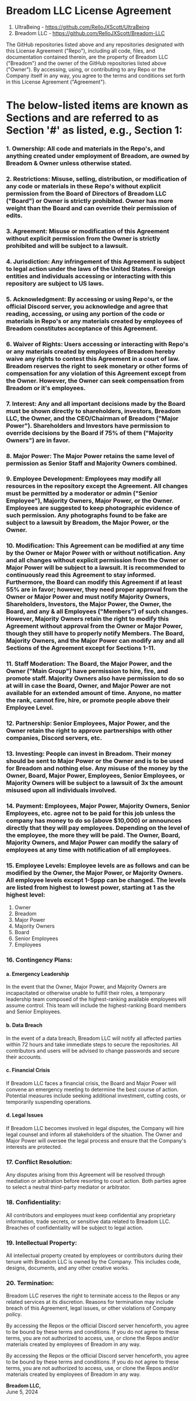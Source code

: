 # **Breadom LLC License Agreement**

1. UltraBeing - https://github.com/RelloJXScott/UltraBeing
2. Breadom LLC - https://github.com/RelloJXScott/Breadom-LLC

The GitHub repositories listed above and any repositories designated with this License Agreement ("Repo"), including all code, files, and documentation contained therein, are the property of Breadom LLC ("Breadom") and the owner of the GitHub repositories listed above ("Owner"). By accessing, using, or contributing to any Repo or the Company itself in any way, you agree to the terms and conditions set forth in this License Agreement ("Agreement").

# The below-listed items are known as Sections and are referred to as Section '#' as listed, e.g., Section 1: 

### 1. **Ownership**: All code and materials in the Repo's, and anything created under employment of Breadom, are owned by Breadom & Owner unless otherwise stated. 

### 2. **Restrictions**: Misuse, selling, distribution, or modification of any code or materials in these Repo's without explicit permission from the Board of Directors of Breadom LLC ("Board") or Owner is strictly prohibited. Owner has more weight than the Board and can override their permission of edits.

### 3. **Agreement**: Misuse or modification of this Agreement without explicit permission from the Owner is strictly prohibited and will be subject to a lawsuit.

### 4. **Jurisdiction**: Any infringement of this Agreement is subject to legal action under the laws of the United States. Foreign entities and individuals accessing or interacting with this repository are subject to US laws.

### 5. **Acknowledgment**: By accessing or using Repo's, or the official Discord server, you acknowledge and agree that reading, accessing, or using any portion of the code or materials in Repo's or any materials created by employees of Breadom constitutes acceptance of this Agreement.

### 6. **Waiver of Rights**: Users accessing or interacting with Repo's or any materials created by employees of Breadom hereby waive any rights to contest this Agreement in a court of law. Breadom reserves the right to seek monetary or other forms of compensation for any violation of this Agreement except from the Owner. However, the Owner can seek compensation from Breadom or it's employees.

### 7. **Interest**: Any and all important decisions made by the Board must be shown directly to shareholders, investors, Breadom LLC, the Owner, and the CEO/Chairman of Breadom ("Major Power"). Shareholders and Investors have permission to override decisions by the Board if 75% of them ("Majority Owners") are in favor.

### 8. **Major Power**: The Major Power retains the same level of permission as Senior Staff and Majority Owners combined.

### 9. **Employee Development**: Employees may modify all resources in the repository except the Agreement. All changes must be permitted by a moderator or admin ("Senior Employee"), Majority Owners, Major Power, or the Owner. Employees are suggested to keep photographic evidence of such permission. Any photographs found to be fake are subject to a lawsuit by Breadom, the Major Power, or the Owner.

### 10. **Modification**: This Agreement can be modified at any time by the Owner or Major Power with or without notification. Any and all changes without explicit permission from the Owner or Major Power will be subject to a lawsuit. It is recommended to continuously read this Agreement to stay informed. Furthermore, the Board can modify this Agreement if at least 55% are in favor; however, they need proper approval from the Owner or Major Power and must notify Majority Owners, Shareholders, Investors, the Major Power, the Owner, the Board, and any & all Employees ("Members") of such changes. However, Majority Owners retain the right to modify this Agreement without approval from the Owner or Major Power, though they still have to properly notify Members. The Board, Majority Owners, and the Major Power can modify any and all Sections of the Agreement except for Sections 1-11.

### 11. **Staff Moderation**: The Board, the Major Power, and the Owner ("Main Group") have permission to hire, fire, and promote staff. Majority Owners also have permission to do so at will in case the Board, Owner, and Major Power are not available for an extended amount of time. Anyone, no matter the rank, cannot fire, hire, or promote people above their Employee Level.

### 12. **Partnership**: Senior Employees, Major Power, and the Owner retain the right to approve partnerships with other companies, Discord servers, etc.

### 13. **Investing**: People can invest in Breadom. Their money should be sent to Major Power or the Owner and is to be used for Breadom and nothing else. Any misuse of the money by the Owner, Board, Major Power, Employees, Senior Employees, or Majority Owners will be subject to a lawsuit of 3x the amount misused upon all individuals involved.

### 14. **Payment**: Employees, Major Power, Majority Owners, Senior Employees, etc. agree not to be paid for this job unless the company has money to do so (above $10,000) or announces directly that they will pay employees. Depending on the level of the employee, the more they will be paid. The Owner, Board, Majority Owners, and Major Power can modify the salary of employees at any time with notification of all employees.

### 15. **Employee Levels**: Employee levels are as follows and can be modified by the Owner, the Major Power, or Majority Owners. All employee levels except 1-5ppp can be changed. The levels are listed from highest to lowest power, starting at 1 as the highest level: 
1. Owner
2. Breadom
3. Major Power
4. Majority Owners
5. Board
6. Senior Employees
7. Employees

### **16. Contingency Plans**:
#### a. Emergency Leadership
In the event that the Owner, Major Power, and Majority Owners are incapacitated or otherwise unable to fulfill their roles, a temporary leadership team composed of the highest-ranking available employees will assume control. This team will include the highest-ranking Board members and Senior Employees.

#### b. Data Breach
In the event of a data breach, Breadom LLC will notify all affected parties within 72 hours and take immediate steps to secure the repositories. All contributors and users will be advised to change passwords and secure their accounts.

#### c. Financial Crisis
If Breadom LLC faces a financial crisis, the Board and Major Power will convene an emergency meeting to determine the best course of action. Potential measures include seeking additional investment, cutting costs, or temporarily suspending operations.

#### d. Legal Issues
If Breadom LLC becomes involved in legal disputes, the Company will hire legal counsel and inform all stakeholders of the situation. The Owner and Major Power will oversee the legal process and ensure that the Company's interests are protected.

### **17. Conflict Resolution**:
Any disputes arising from this Agreement will be resolved through mediation or arbitration before resorting to court action. Both parties agree to select a neutral third-party mediator or arbitrator.

### **18. Confidentiality**:
All contributors and employees must keep confidential any proprietary information, trade secrets, or sensitive data related to Breadom LLC. Breaches of confidentiality will be subject to legal action.

### **19. Intellectual Property**: 
All intellectual property created by employees or contributors during their tenure with Breadom LLC is owned by the Company. This includes code, designs, documents, and any other creative works.

### **20. Termination**:
Breadom LLC reserves the right to terminate access to the Repos or any related services at its discretion. Reasons for termination may include breach of this Agreement, legal issues, or other violations of Company policy.

By accessing the Repos or the official Discord server henceforth, you agree to be bound by these terms and conditions. If you do not agree to these terms, you are not authorized to access, use, or clone the Repos and/or materials created by employees of Breadom in any way.

By accessing the Repos or the official Discord server henceforth, you agree to be bound by these terms and conditions. If you do not agree to these terms, you are not authorized to access, use, or clone the Repos and/or materials created by employees of Breadom in any way.

**Breadom LLC,**  
June 5, 2024
